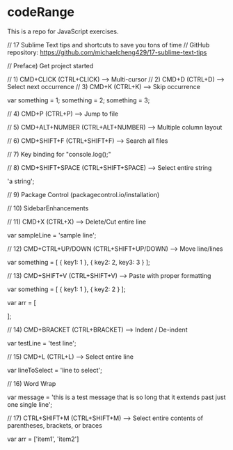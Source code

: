 # codeRange
This is a repo for JavaScript exercises.

// 17 Sublime Text tips and shortcuts to save you tons of time
// GitHub repository: https://github.com/michaelcheng429/17-sublime-text-tips


// Preface) Get project started


// 1) CMD+CLICK (CTRL+CLICK) --> Multi-cursor
// 2) CMD+D (CTRL+D) --> Select next occurrence
// 3) CMD+K (CTRL+K) --> Skip occurrence

var something = 1;
something = 2;
something = 3;

// 4) CMD+P (CTRL+P) --> Jump to file

// 5) CMD+ALT+NUMBER (CTRL+ALT+NUMBER) --> Multiple column layout

// 6) CMD+SHIFT+F (CTRL+SHIFT+F) --> Search all files

// 7) Key binding for "console.log();"

// 8) CMD+SHIFT+SPACE (CTRL+SHIFT+SPACE) --> Select entire string

'a string';

// 9) Package Control (packagecontrol.io/installation)

// 10) SidebarEnhancements

// 11) CMD+X (CTRL+X) --> Delete/Cut entire line

var sampleLine = 'sample line';

// 12) CMD+CTRL+UP/DOWN (CTRL+SHIFT+UP/DOWN) --> Move line/lines

var something = [
    {
        key1: 1
    },
    {
        key2: 2,
        key3: 3
    }
];

// 13) CMD+SHIFT+V (CTRL+SHIFT+V) --> Paste with proper formatting

var something = [
    {
        key1: 1
    },
    {
        key2: 2
    }
];

var arr = [
    
];

// 14) CMD+BRACKET (CTRL+BRACKET) --> Indent / De-indent

var testLine = 'test line';

// 15) CMD+L (CTRL+L) --> Select entire line

var lineToSelect = 'line to select';

// 16) Word Wrap

var message = 'this is a test message that is so long that it extends past just one single line';

// 17) CTRL+SHIFT+M (CTRL+SHIFT+M) --> Select entire contents of parentheses, brackets, or braces

var arr = ['item1', 'item2']
